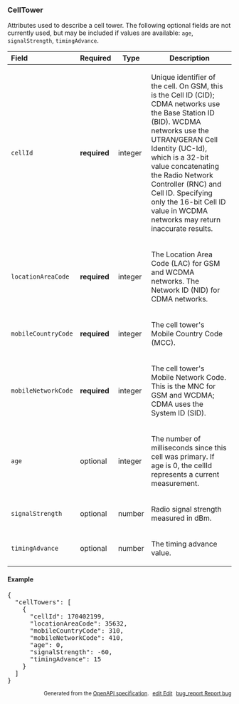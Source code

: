 <!--- This is a generated file, do not edit! -->
<!--- [START maps_http_schema_celltower] -->
<h3 class="schema-object" id="CellTower">CellTower</h3>

Attributes used to describe a cell tower. The following optional fields are not currently used, but may be included if values are available: `age`, `signalStrength`, `timingAdvance`.

| Field               | Required     | Type    | Description                                                                                                                                                                                                                                                                                                                                                                                                    |
| :------------------ | ------------ | ------- | -------------------------------------------------------------------------------------------------------------------------------------------------------------------------------------------------------------------------------------------------------------------------------------------------------------------------------------------------------------------------------------------------------------- |
| `cellId`            | **required** | integer | <div class="nonref-property-description"><p>Unique identifier of the cell. On GSM, this is the Cell ID (CID); CDMA networks use the Base Station ID (BID). WCDMA networks use the UTRAN/GERAN Cell Identity (UC-Id), which is a 32-bit value concatenating the Radio Network Controller (RNC) and Cell ID. Specifying only the 16-bit Cell ID value in WCDMA networks may return inaccurate results.</p></div> |
| `locationAreaCode`  | **required** | integer | <div class="nonref-property-description"><p>The Location Area Code (LAC) for GSM and WCDMA networks. The Network ID (NID) for CDMA networks.</p></div>                                                                                                                                                                                                                                                         |
| `mobileCountryCode` | **required** | integer | <div class="nonref-property-description"><p>The cell tower's Mobile Country Code (MCC).</p></div>                                                                                                                                                                                                                                                                                                              |
| `mobileNetworkCode` | **required** | integer | <div class="nonref-property-description"><p>The cell tower's Mobile Network Code. This is the MNC for GSM and WCDMA; CDMA uses the System ID (SID).</p></div>                                                                                                                                                                                                                                                  |
| `age`               | optional     | integer | <div class="nonref-property-description"><p>The number of milliseconds since this cell was primary. If age is 0, the cellId represents a current measurement.</p></div>                                                                                                                                                                                                                                        |
| `signalStrength`    | optional     | number  | <div class="nonref-property-description"><p>Radio signal strength measured in dBm.</p></div>                                                                                                                                                                                                                                                                                                                   |
| `timingAdvance`     | optional     | number  | <div class="nonref-property-description"><p>The timing advance value.</p></div>                                                                                                                                                                                                                                                                                                                                |

<h4 class="schema-object-example" id="CellTower-example">Example</h4>

<pre class="notranslate lang-json prettyprint">{
  "cellTowers": [
    {
      "cellId": 170402199,
      "locationAreaCode": 35632,
      "mobileCountryCode": 310,
      "mobileNetworkCode": 410,
      "age": 0,
      "signalStrength": -60,
      "timingAdvance": 15
    }
  ]
}</pre>

<p style="text-align: right; font-size: smaller;">Generated from the <a class="gc-analytics-event" data-category="GMP" data-label="openapi-github" href="https://github.com/googlemaps/openapi-specification" title="Google Maps Platform OpenAPI Specification" class="external">OpenAPI specification</a>.
<a class="gc-analytics-event" data-category="GMP" data-label="openapi-github" style="margin-left: 5px;" href="https://github.com/googlemaps/openapi-specification/blob/main/specification/schemas/CellTower.yml" title="Edit on GitHub"><span class="material-icons">edit</span> Edit</a>
<a class="gc-analytics-event" data-category="GMP" data-label="openapi-github" style="margin-left: 5px;" href="https://github.com/googlemaps/openapi-specification/issues/new?assignees=&labels=type%3A+bug%2C+triage+me&template=bug_report.md&title=[schemas] Bug - CellTower" title="File bug for schemas on GitHub"><span class="material-icons">bug_report</span> Report bug</a>
</p>

<!--- [END maps_http_schema_celltower] -->
